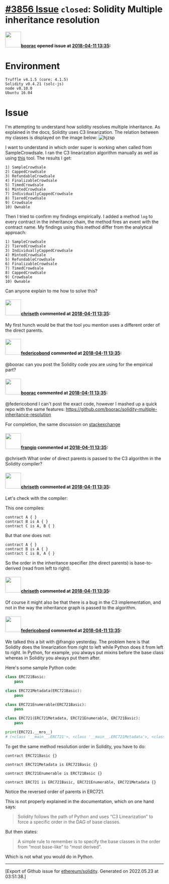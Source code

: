 # [\#3856 Issue](https://github.com/ethereum/solidity/issues/3856) `closed`: Solidity Multiple inheritance resolution

#### <img src="https://avatars.githubusercontent.com/u/25860364?u=6843116fb04769248d5099a5907ab1a304df51e0&v=4" width="50">[boorac](https://github.com/boorac) opened issue at [2018-04-11 13:35](https://github.com/ethereum/solidity/issues/3856):

# Environment

```
Truffle v4.1.5 (core: 4.1.5)
Solidity v0.4.21 (solc-js)
node v8.10.0
Ubuntu 16.04
```

# Issue
I'm attempting to understand how solidity resolves multiple inheritance. As explained in the docs, Solidity uses C3 linearization. The relation between my classes is displayed on the image below: 
![hjzsp](https://user-images.githubusercontent.com/25860364/38619929-9718d218-3d9d-11e8-8683-01eb720bed7e.png)

I want to understand in which order super is working when called from SampleCrowdsale. I ran the C3 linearization algorithm manually as well as using [this](https://github.com/federicobond/c3-linearization) tool. The results I get:

```
1) SampleCrowdsale
2) CappedCrowdsale
3) RefundableCrowdsale
4) FinalizableCrowdsale
5) TimedCrowdsale
6) MintedCrowdsale
7) IndividuallyCappedCrowdsale
8) TieredCrowdsale
9) Crowdsale
10) Ownable
```
Then I tried to confirm my findings empirically. I added a method `log` to every contract in the inheritance chain, the method fires an event with the contract name. My findings using this method differ from the analytical approach:

```
1) SampleCrowdsale
2) TieredCrowdsale
3) IndividuallyCappedCrowdsale
4) MintedCrowdsale
5) RefundableCrowdsale
6) FinalizableCrowdsale
7) TimedCrowdsale
8) CappedCrowdsale
9) Crowdsale
10) Ownable
```
Can anyone explain to me how to solve this?


#### <img src="https://avatars.githubusercontent.com/u/9073706?v=4" width="50">[chriseth](https://github.com/chriseth) commented at [2018-04-11 13:35](https://github.com/ethereum/solidity/issues/3856#issuecomment-380474860):

My first hunch would be that the tool you mention uses a different order of the direct parents.

#### <img src="https://avatars.githubusercontent.com/u/138426?u=3117125771b06e3aa8da468c8f41e4038d717974&v=4" width="50">[federicobond](https://github.com/federicobond) commented at [2018-04-11 13:35](https://github.com/ethereum/solidity/issues/3856#issuecomment-380510735):

@boorac can you post the Solidity code you are using for the empirical part?

#### <img src="https://avatars.githubusercontent.com/u/25860364?u=6843116fb04769248d5099a5907ab1a304df51e0&v=4" width="50">[boorac](https://github.com/boorac) commented at [2018-04-11 13:35](https://github.com/ethereum/solidity/issues/3856#issuecomment-381077094):

@federicobond I can't post the exact code, however I mashed up a quick repo with the same features:
https://github.com/boorac/solidity-multiple-inheritance-resolution

For completion, the same discussion on [stackexchange](https://ethereum.stackexchange.com/questions/43650/solidity-and-multiple-inheritance)

#### <img src="https://avatars.githubusercontent.com/u/481465?v=4" width="50">[frangio](https://github.com/frangio) commented at [2018-04-11 13:35](https://github.com/ethereum/solidity/issues/3856#issuecomment-383176896):

@chriseth What order of direct parents is passed to the C3 algorithm in the Solidity compiler?

#### <img src="https://avatars.githubusercontent.com/u/9073706?v=4" width="50">[chriseth](https://github.com/chriseth) commented at [2018-04-11 13:35](https://github.com/ethereum/solidity/issues/3856#issuecomment-383490611):

Let's check with the compiler:

This one compiles:
```
contract A { }
contract B is A { }
contract C is A, B { }
```
But that one does not:
```
contract A { }
contract B is A { }
contract C is B, A { }
```

So the order in the inheritance specifier (the direct parents) is base-to-derived (read from left to right).

#### <img src="https://avatars.githubusercontent.com/u/9073706?v=4" width="50">[chriseth](https://github.com/chriseth) commented at [2018-04-11 13:35](https://github.com/ethereum/solidity/issues/3856#issuecomment-383491057):

Of course it might also be that there is a bug in the C3 implementation, and not in the way the inheritance graph is passed to the algorithm.

#### <img src="https://avatars.githubusercontent.com/u/138426?u=3117125771b06e3aa8da468c8f41e4038d717974&v=4" width="50">[federicobond](https://github.com/federicobond) commented at [2018-04-11 13:35](https://github.com/ethereum/solidity/issues/3856#issuecomment-384288919):

We talked this a bit with @frangio yesterday. The problem here is that Solidity does the linearization from right to left while Python does it from left to right. In Python, for example, you always put mixins before the base class whereas in Solidity you always put them after.

Here's some sample Python code:

```python
class ERC721Basic:
    pass

class ERC721Metadata(ERC721Basic):
    pass

class ERC721Enumerable(ERC721Basic):
    pass

class ERC721(ERC721Metadata, ERC721Enumerable, ERC721Basic):
    pass

print(ERC721.__mro__)
# (<class '__main__.ERC721'>, <class '__main__.ERC721Metadata'>, <class '__main__.ERC721Enumerable'>, <class '__main__.ERC721Basic'>, <class 'object'>)
```
To get the same method resolution order in Solidity, you have to do:
````solidity
contract ERC721Basic {}

contract ERC721Metadata is ERC721Basic {}

contract ERC721Enumerable is ERC721Basic {}

contract ERC721 is ERC721Basic, ERC721Enumerable, ERC721Metadata {}
````
Notice the reversed order of parents in ERC721.

This is not properly explained in the documentation, which on one hand says:
> Solidity follows the path of Python and uses “C3 Linearization” to force a specific order in the DAG of base classes.

But then states:
> A simple rule to remember is to specify the base classes in the order from “most base-like” to “most derived”.

Which is not what you would do in Python.


-------------------------------------------------------------------------------



[Export of Github issue for [ethereum/solidity](https://github.com/ethereum/solidity). Generated on 2022.05.23 at 03:51:38.]
